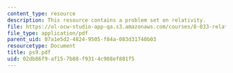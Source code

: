 ```yaml
---
content_type: resource
description: This resource contains a problem set on relativity.
file: https://ol-ocw-studio-app-qa.s3.amazonaws.com/courses/8-033-relativity-fall-2006/02db86f9af157b88f9314c908ef881f5_ps9.pdf
file_type: application/pdf
parent_uid: 07a1e5d2-4824-9505-f84a-083d31740b03
resourcetype: Document
title: ps9.pdf
uid: 02db86f9-af15-7b88-f931-4c908ef881f5
---
```

